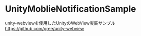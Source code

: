 # UnityMoblieNotificationSample
unity-webviewを使用したUnityのWebView実装サンプル
https://github.com/gree/unity-webview
